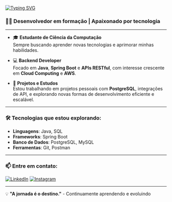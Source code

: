 [![Typing SVG](https://readme-typing-svg.herokuapp.com/?color=00FFFF&size=35&center=true&vCenter=true&width=1000&lines=+Olá!+sou+o+Mauricio,+seja+Bem+vindo+ao+meu+Github+)](https://git.io/typing-svg)

### 👨‍💻 **Desenvolvedor em formação | Apaixonado por tecnologia**

---

- 🎓 **Estudante de Ciência da Computação**  
  Sempre buscando aprender novas tecnologias e aprimorar minhas habilidades.

- 💻 **Backend Developer**  
  Focado em **Java**, **Spring Boot** e **APIs RESTful**, com interesse crescente em **Cloud Computing** e **AWS**.

- 🚀 **Projetos e Estudos**  
  Estou trabalhando em projetos pessoais com **PostgreSQL**, integrações de API, e explorando novas formas de desenvolvimento eficiente e escalável.

---

### 🛠️ **Tecnologias que estou explorando:**
- **Linguagens**: Java, SQL
- **Frameworks**: Spring Boot
- **Banco de Dados**: PostgreSQL, MySQL
- **Ferramentas**: Git, Postman

---

### 📫 **Entre em contato:**

[![LinkedIn](https://img.shields.io/badge/LinkedIn-blue?style=for-the-badge&logo=linkedin)](https://www.linkedin.com/in/mauricio-gomes-479221223/) [![Instagram](https://img.shields.io/badge/Instagram-E1306C?style=for-the-badge&logo=instagram&logoColor=white)](https://www.instagram.com/seuusuario)


---

💡 **"A jornada é o destino."** - Continuamente aprendendo e evoluindo
